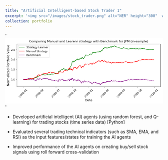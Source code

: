 ```yaml
---
title: "Artificial Intelligent-based Stock Trader 1"
excerpt: '<img src="/images/stock_trader.png" alt="NER" height="300"  width="300">'
collection: portfolio
---
```


'<img src="/images/stock_trader.png">'


* Developed artificial intelligent (AI) agents (using random forest, and Q-learning) for trading stocks (time series data) [Python]


* Evaluated several trading technical indicators (such as SMA, EMA, and RSI) as the input features/states for training the AI agents


* Improved performance of the AI agents on creating buy/sell stock signals using roll forward cross-validation

